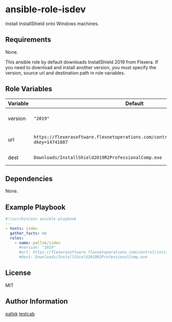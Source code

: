 ansible-role-isdev
==================

Install InstallShield onto Windows machines.

Requirements
------------

None.

This ansible role by default downloads InstallShield 2019 from Flexera. If you need to download and install another version, you must specify the version, source url and destination path in role variables.

Role Variables
--------------

Variable | Default  | Comment
-------- | -------- | -------
version  | `"2019"` | The InstallShield Release
url      | `https://flexerasoftware.flexnetoperations.com/control/inst/AnonymousDownload?dkey=14741887` | InstallShield Installer URL
dest     | `Downloads/InstallShield2019R2ProfessionalComp.exe` | Download location

Dependencies
------------

None.

Example Playbook
----------------

```yaml
#!/usr/bin/env ansible-playbook
---
- hosts: isdev
  gather_facts: no
  roles:
    - name: pallxk/isdev
      #version: "2019"
      #url: https://flexerasoftware.flexnetoperations.com/control/inst/AnonymousDownload?dkey=14741887
      #dest: Downloads/InstallShield2019R2ProfessionalComp.exe
```

License
-------

MIT

Author Information
------------------

[pallxk](https://github.com/pallxk)
[testcab](https://github.com/testcab)

